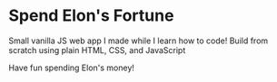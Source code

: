 # Spend Elon's Fortune

Small vanilla JS web app I made while I learn how to code!
Build from scratch using plain HTML, CSS, and JavaScript

Have fun spending Elon's money!
